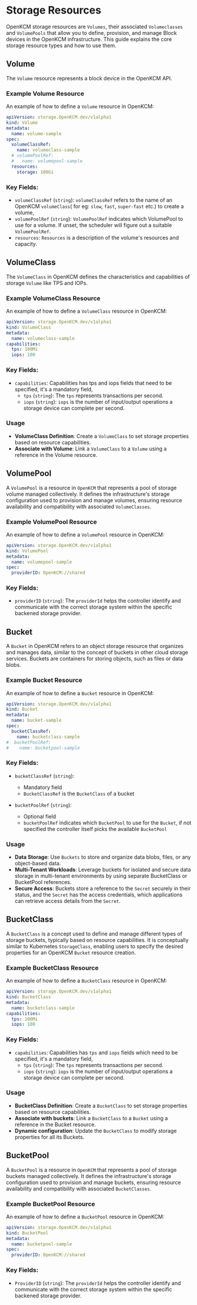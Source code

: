 # Storage Resources
OpenKCM storage resources are `Volumes`, their associated `Volumeclasses` and `VolumePools` that allow you to define, provision, and manage Block devices in the OpenKCM infrastructure. This guide explains the core storage resource types and how to use them.

## Volume

The `Volume` resource represents a block device in the OpenKCM API.

### Example Volume Resource

An example of how to define a `Volume` resource in OpenKCM:

```yaml
apiVersion: storage.OpenKCM.dev/v1alpha1
kind: Volume
metadata:
  name: volume-sample
spec:
  volumeClassRef:
    name: volumeclass-sample
  # volumePoolRef:
  #   name: volumepool-sample
  resources:
    storage: 100Gi
```

### Key Fields:

- `volumeClassRef` (`string`): `volumeClassRef` refers to the name of an OpenKCM `volumeClass`( for eg: `slow`, `fast`, `super-fast` etc.) to create a volume,
- `volumePoolRef` (`string`): `VolumePoolRef` indicates which VolumePool to use for a volume. If unset, the scheduler will figure out a suitable `VolumePoolRef`.
- `resources`: `Resources` is a description of the volume's resources and capacity.

## VolumeClass

The `VolumeClass` in OpenKCM defines the characteristics and capabilities of storage `Volume` like TPS and IOPs. 

### Example VolumeClass Resource

An example of how to define a `VolumeClass` resource in OpenKCM:

```yaml
apiVersion: storage.OpenKCM.dev/v1alpha1
kind: VolumeClass
metadata:
  name: volumeclass-sample
capabilities:
  tps: 100Mi
  iops: 100
```

### Key Fields:
- `capabilities`: Capabilities has tps and iops fields that need to be specified, it's a mandatory field,
    - `tps` (`string`): The `tps` represents transactions per second.
    - `iops` (`string`): `iops` is the number of input/output operations a storage device can complete per second.

### Usage

- **VolumeClass Definition**: Create a `VolumeClass` to set storage properties based on resource capabilities.
- **Associate with Volume**: Link a `VolumeClass` to a `Volume` using a reference in the Volume resource.

## VolumePool

A `VolumePool` is a resource in `OpenKCM` that represents a pool of storage volume managed collectively. It defines 
the infrastructure's storage configuration used to provision and manage volumes, ensuring resource availability and 
compatibility with associated `VolumeClasses`.

### Example VolumePool Resource

An example of how to define a `VolumePool` resource in OpenKCM:

```yaml
apiVersion: storage.OpenKCM.dev/v1alpha1
kind: VolumePool
metadata:
  name: volumepool-sample
spec:
  providerID: OpenKCM://shared
```

### Key Fields:
- `providerID` (`string`): The `providerId` helps the controller identify and communicate with the correct storage system within the specific backened storage provider.

## Bucket

A `Bucket` in OpenKCM refers to an object storage resource that organizes and manages data, similar to the concept of buckets
in other cloud storage services. Buckets are containers for storing objects, such as files or data blobs.

### Example Bucket Resource

An example of how to define a `Bucket` resource in OpenKCM:

```yaml
apiVersion: storage.OpenKCM.dev/v1alpha1
kind: Bucket
metadata:
  name: bucket-sample
spec:
  bucketClassRef:
    name: bucketclass-sample
#  bucketPoolRef:
#    name: bucketpool-sample
```

### Key Fields:
- `bucketClassRef` (`string`):
    - Mandatory field
    - `BucketClassRef` is the `BucketClass` of a bucket

- `bucketPoolRef` (`string`):
    - Optional field
    - `bucketPoolRef` indicates which `BucketPool` to use for the `Bucket`, if not specified the controller itself picks the available `BucketPool`


### Usage
- **Data Storage**: Use `Buckets` to store and organize data blobs, files, or any object-based data.
- **Multi-Tenant Workloads**: Leverage buckets for isolated and secure data storage in multi-tenant environments by using separate BucketClass or BucketPool references.
- **Secure Access**: Buckets store a reference to the `Secret` securely in their status, and the `Secret` has the access credentials, which applications can retrieve access details from the `Secret`.

## BucketClass

A `BucketClass` is a concept used to define and manage different types of storage buckets, typically based on resource 
capabilities. It is conceptually similar to Kubernetes `StorageClass`, enabling users to specify the desired properties 
for an OpenKCM `Bucket` resource creation.

### Example BucketClass Resource

An example of how to define a `BucketClass` resource in OpenKCM:

```yaml
apiVersion: storage.OpenKCM.dev/v1alpha1
kind: BucketClass
metadata:
  name: bucketclass-sample
capabilities:
  tps: 100Mi
  iops: 100
```

### Key Fields:

- `capabilities`: Capabilities has `tps` and `iops` fields which need to be specified, it's a mandatory field,
  - `tps` (`string`): The `tps` represents transactions per second.
  - `iops` (`string`): `iops` is the number of input/output operations a storage device can complete per second.

### Usage

- **BucketClass Definition**: Create a `BucketClass` to set storage properties based on resource capabilities.
- **Associate with buckets**: Link a `BucketClass` to a `Bucket` using a reference in the Bucket resource.
- **Dynamic configuration**: Update the `BucketClass` to modify storage properties for all its Buckets.

## BucketPool

A `BucketPool` is a resource in `OpenKCM` that represents a pool of storage buckets managed collectively. It defines
the infrastructure's storage configuration used to provision and manage buckets, ensuring resource availability and 
compatibility with associated `BucketClasses`.

### Example BucketPool Resource

An example of how to define a `BucketPool` resource in OpenKCM:

```yaml
apiVersion: storage.OpenKCM.dev/v1alpha1
kind: BucketPool
metadata:
  name: bucketpool-sample
spec:
  providerID: OpenKCM://shared
```

### Key Fields:

- `ProviderID` (`string`): The `providerId` helps the controller identify and communicate with the correct storage system within the specific backened storage provider.
